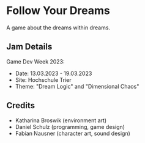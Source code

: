 # Follow Your Dreams
A game about the dreams within dreams.

## Jam Details
Game Dev Week 2023: 
- Date: 13.03.2023 - 19.03.2023
- Site: Hochschule Trier
- Theme: "Dream Logic" and "Dimensional Chaos"

## Credits
- Katharina Broswik (environment art)
- Daniel Schulz (programming, game design)
- Fabian Nausner (character art, sound design)